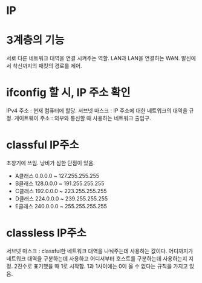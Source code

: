IP
=========


# 3계층의 기능
서로 다른 네트워크 대역을 연결 시켜주는 역할. LAN과 LAN을 연결하는 WAN. 발신에서 착신까지의 패킷의 경로를 제어. 

# ifconfig 할 시, IP 주소 확인
IPv4 주소 : 현재 컴퓨터에 할당. 
서브넷 마스크 : IP 주소에 대한 네트워크의 대역을 규정.
게이트웨이 주소 : 외부와 통신할 때 사용하는 네트워크 출입구.


# classful IP주소
초창기에 쓰임. 낭비가 심한 단점이 있음.
- A클래스  0.0.0.0 ~ 127.255.255.255
- B클래스 128.0.0.0 ~ 191.255.255.255
- C클래스 192.0.0.0 ~ 223.255.255.255
- D클래스 224.0.0.0 ~ 239.255.255.255
- E클래스 240.0.0.0 ~ 255.255.255.255


# classless IP주소
서브넷 마스크 : classful한 네트워크 대역을 나눠주는데 사용하는 값이다. 어디까지가 네트워크 대역을 구분하는데 사용하고 어디서부터 호스트를 구분하는데 사용하는지 지정.
2진수로 표기했을 때 1로 시작함. 1과 1사이에는 0이 올 수 없다는 규칙을 가지고 있음.